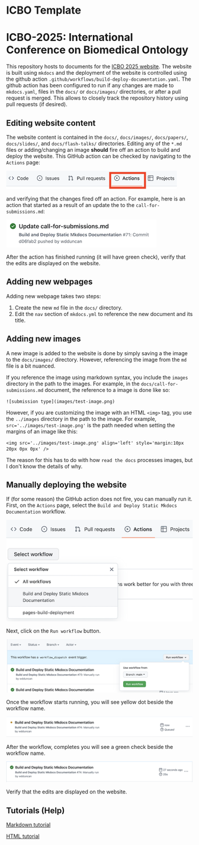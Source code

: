 # ICBO Template
# ICBO-2025: International Conference on Biomedical Ontology

This repository hosts to documents for the [ICBO 2025 website](https://icbo-conference.github.io/icbo2025/).  The website is built using `mkdocs` and the deployment of the website is controlled using the github action `.github/workflows/build-deploy-documentation.yaml`. The github action has been configured to run if any changes are made to `mkdocs.yaml`, files in the `docs/` or `docs/images/` directories, or after a pull request is merged. This allows to closely track the repository history using pull requests (if desired). 

## Editing website content 

The website content is contained in the `docs/`, `docs/images/`, `docs/papers/`, `docs/slides/`, and `docs/flash-talks/` directories. Editing any of the `*.md` files or adding/changing an image **should** fire off an action to build and deploy the website. This GitHub action can be checked by navigating to the `Actions` page:

![github-actions-link](readme-images/github-actions-link.png)

and verifying that the changes fired off an action. For example, here is an action that started as a result of an update the to the `call-for-submissions.md`:

![github-actions-call-for-submissions-example](readme-images/github-actions-call-for-submissions-example.png)  

After the action has finished running (it will have green check), verify that the edits are displayed on the website. 

## Adding new webpages

Adding new webpage takes two steps:

1. Create the new `md` file in the `docs/` directory.
2. Edit the `nav` section of `mkdocs.yml` to reference the new document and its title.

## Adding new images

A new image is added to the website is done by simply saving a the image to the `docs/images/` directory. However, referencing the image from the `md` file is a bit nuanced.  

If you reference the image using markdown syntax, you include the `images` directory in the path to the images. For example, in the `docs/call-for-submissions.md` document, the reference to a image is done like so:
```
![submission type](images/test-image.png)
```

However, if you are customizing the image with an HTML `<img>` tag, you use the `../images` directory in the path to the image. For example, `src='../images/test-image.png'` is the path needed when setting the margins of an image like this:
```
<img src='../images/test-image.png' align='left' style='margin:10px 20px 0px 0px' />
```
The reason for this has to do with how `read the docs` processes images, but I don't know the details of why.

## Manually deploying the website 

If (for some reason) the GitHub action does not fire, you can manually run it. First, on the `Actions` page, select the `Build and Deploy Static Mkdocs Documentation` workflow.  


![github-actions-select-workflow](readme-images/github-actions-select-workflow.png)


Next, click on the `Run workflow` button.  


![github-actions-run-build-workflow](readme-images/github-actions-run-build-workflow.png)  


Once the workflow starts running, you will see yellow dot beside the workflow name.  

![github-actions-build-running](readme-images/github-actions-build-running.png)


After the workflow, completes you will see a green check beside the workflow name.


![github-actions-build-complete](readme-images/github-actions-build-complete.png)


Verify that the edits are displayed on the website. 

## Tutorials (Help)

[Markdown tutorial](https://www.markdownguide.org/basic-syntax/)

[HTML tutorial](https://www.w3schools.com/html/)


